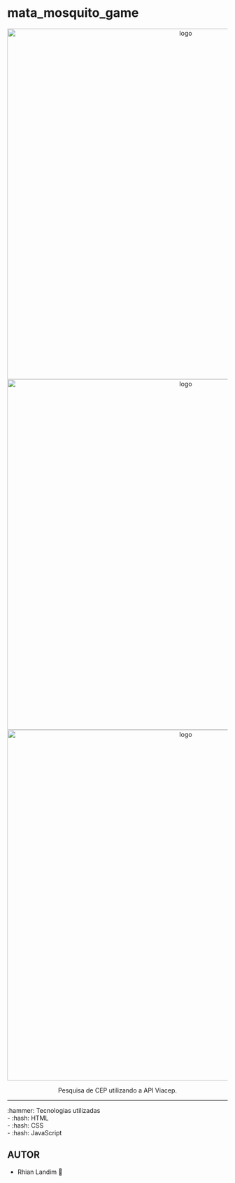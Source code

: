 # mata_mosquito_game
<p align="center">
  <img src="https://user-images.githubusercontent.com/108150838/183954657-ae4ecad5-4748-441a-9585-51cf0d8d0ad0.png" width="800" alt="logo" />
  <img src="https://user-images.githubusercontent.com/108150838/183954657-ae4ecad5-4748-441a-9585-51cf0d8d0ad0.png" width="800" alt="logo" />
  <img src="https://user-images.githubusercontent.com/108150838/183954657-ae4ecad5-4748-441a-9585-51cf0d8d0ad0.png" width="800" alt="logo" />
</p>
<p align="center">Pesquisa de CEP utilizando a API Viacep.</p>
 <hr />
:hammer: Tecnologias utilizadas <br>
  - :hash: HTML <br/>
  - :hash:  CSS <br/>
  - :hash: JavaScript <br/>

## AUTOR
  - Rhian Landim :rocket:

